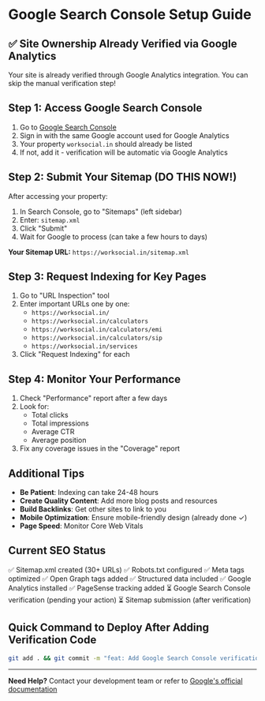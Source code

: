 # Google Search Console Setup Guide

## ✅ Site Ownership Already Verified via Google Analytics

Your site is already verified through Google Analytics integration. You can skip the manual verification step!

## Step 1: Access Google Search Console

1. Go to [Google Search Console](https://search.google.com/search-console)
2. Sign in with the same Google account used for Google Analytics
3. Your property `worksocial.in` should already be listed
4. If not, add it - verification will be automatic via Google Analytics

## Step 2: Submit Your Sitemap (DO THIS NOW!)

After accessing your property:
1. In Search Console, go to "Sitemaps" (left sidebar)
2. Enter: `sitemap.xml`
3. Click "Submit"
4. Wait for Google to process (can take a few hours to days)

**Your Sitemap URL:** `https://worksocial.in/sitemap.xml`

## Step 3: Request Indexing for Key Pages

1. Go to "URL Inspection" tool
2. Enter important URLs one by one:
   - `https://worksocial.in/`
   - `https://worksocial.in/calculators`
   - `https://worksocial.in/calculators/emi`
   - `https://worksocial.in/calculators/sip`
   - `https://worksocial.in/services`
3. Click "Request Indexing" for each

## Step 4: Monitor Your Performance

1. Check "Performance" report after a few days
2. Look for:
   - Total clicks
   - Total impressions
   - Average CTR
   - Average position
3. Fix any coverage issues in the "Coverage" report

## Additional Tips

- **Be Patient**: Indexing can take 24-48 hours
- **Create Quality Content**: Add more blog posts and resources
- **Build Backlinks**: Get other sites to link to you
- **Mobile Optimization**: Ensure mobile-friendly design (already done ✓)
- **Page Speed**: Monitor Core Web Vitals

## Current SEO Status

✅ Sitemap.xml created (30+ URLs)
✅ Robots.txt configured
✅ Meta tags optimized
✅ Open Graph tags added
✅ Structured data included
✅ Google Analytics installed
✅ PageSense tracking added
⏳ Google Search Console verification (pending your action)
⏳ Sitemap submission (after verification)

## Quick Command to Deploy After Adding Verification Code

```bash
git add . && git commit -m "feat: Add Google Search Console verification" && git push && vercel --prod
```

---

**Need Help?** Contact your development team or refer to [Google's official documentation](https://support.google.com/webmasters/answer/9008080)
